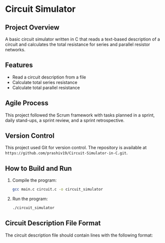 # Circuit Simulator

## Project Overview
A basic circuit simulator written in C that reads a text-based description of a circuit and calculates the total resistance for series and parallel resistor networks.

## Features
- Read a circuit description from a file
- Calculate total series resistance
- Calculate total parallel resistance

## Agile Process
This project followed the Scrum framework with tasks planned in a sprint, daily stand-ups, a sprint review, and a sprint retrospective.

## Version Control
This project used Git for version control. The repository is available at `https://github.com/prashiv19/Circuit-Simulator-in-C.git`.

## How to Build and Run
1. Compile the program:
    ```sh
    gcc main.c circuit.c -o circuit_simulator
    ```
2. Run the program:
    ```sh
    ./circuit_simulator
    ```

## Circuit Description File Format
The circuit description file should contain lines with the following format:
